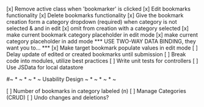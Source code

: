 [x] Remove active class when 'bookmarker' is clicked
[x] Edit bookmarks functionality
[x] Delete bookmarks functionality
[x] Give the bookmark creation form a category dropdown (required)
		when category is not selected & and in edit
		[x] omit from creation with a category selected
		[x] make current bookmark category placeholder in edit mode
		[x] make current category placeholder in add mode
		\*\*\* USE TWO-WAY DATA BINDING, they want you to... \*\*\*
[x] Make target bookmark populate values in edit mode
[ ] Delay update of edited or created bookmarks until submission
[ ] Break code into modules, utilize best practices
[ ] Write unit tests for controllers
[ ] Use JSData for local datastore

#~ * ~ * ~ * ~ Usability Design ~ * ~ * ~ * ~

[ ] Number of bookmarks in category labeled (n)
[ ] Manage Categories (CRUD)
[ ] Undo changes and deletions?